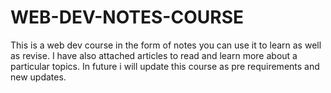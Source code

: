 # WEB-DEV-NOTES-COURSE
This is a web dev course in the form of notes you can use it to learn as well as revise. I have also attached articles to read and learn more about a particular topics. In future i will update this course as pre requirements and new updates.
